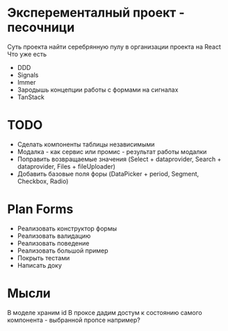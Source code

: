 # Эксперементалный проект - песочници
Суть проекта найти серебрянную пулу в организации проекта на React
Что уже есть
- DDD
- Signals
- Immer
- Зародышь концепции работы с формами на сигналах
- TanStack

# TODO
- Сделать компоненты таблицы независимыми
- Модалка - как сервис или промис - результат работы модалки
- Поправить возвращаемые значения (Select + dataprovider, Search + dataprovider, Files + fileUploader)
- Добавить базовые поля форы (DataPicker + period, Segment, Checkbox, Radio)

# Plan Forms
- Реализовать конструктор формы
- Реализовать валидацию
- Реализовать поведение
- Реализовать большой пример
- Покрыть тестами
- Написать доку

# Мысли
В моделе храним id
В проксе дадим достум к состоянию самого компонента - выбранной пропсе например?